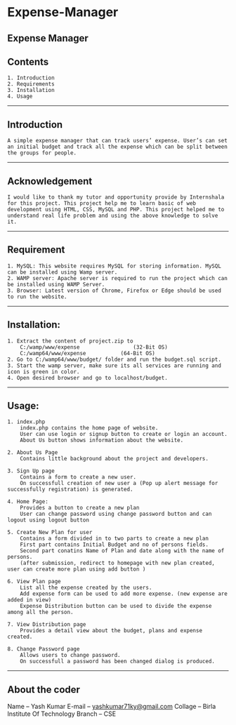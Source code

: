 # Expense-Manager

Expense Manager
----------------------------------------

Contents
----------------------------------------
	1. Introduction
	2. Requirements
	3. Installation
	4. Usage
----------------------------------------

Introduction
----------------------------------------
	A simple expense manager that can track users’ expense. User’s can set an initial budget and track all the expense which can be split between the groups for people. 
----------------------------------------

Acknowledgement
----------------------------------------
	I would like to thank my tutor and opportunity provide by Internshala for this project. This project help me to learn basic of web development using HTML, CSS, MySQL and PHP. This project helped me to understand real life problem and using the above knowledge to solve it.
----------------------------------------

Requirement
----------------------------------------
	1. MySQL: This website requires MySQL for storing information. MySQL can be installed using Wamp server.
	2. WAMP server: Apache server is required to run the project which can be installed using WAMP Server.
	3. Browser: Latest version of Chrome, Firefox or Edge should be used to run the website.
----------------------------------------

Installation:
----------------------------------------
	1. Extract the content of project.zip to 
		C:/wamp/www/expense               	(32-Bit OS)
		C:/wamp64/www/expense 			(64-Bit OS)
	2. Go to C:/wamp64/www/budget/ folder and run the budget.sql script.
	3. Start the wamp server, make sure its all services are running and icon is green in color.
	4. Open desired browser and go to localhost/budget.
----------------------------------------

Usage:
----------------------------------------
	1. index.php
		index.php contains the home page of website. 
		User can use login or signup button to create or login an account.
		About Us button shows information about the website. 
		
	2. About Us Page
		Contains little background about the project and developers.

	3. Sign Up page 
		Contains a form to create a new user.
		On successfull creation of new user a (Pop up alert message for successfully registration) is generated.

	4. Home Page:
		Provides a button to create a new plan
		User can change password using change password button and can logout using logout button
	
	5. Create New Plan for user
		Contains a form divided in to two parts to create a new plan
		First part contains Initial Budget and no of persons fields.
		Second part conatins Name of Plan and date along with the name of persons.
		(after submission, redirect to homepage with new plan created, user can create more plan using add button )
	
	6. View Plan page 
		List all the expense created by the users.
		Add expense form can be used to add more expense. (new expense are added in view)
		Expense Distribution button can be used to divide the expense among all the person.

	7. View Distribution page
		Provides a detail view about the budget, plans and expense created.
	
	8. Change Password page
		Allows users to change password.
		On successfull a password has been changed dialog is produced.
----------------------------------------

About the coder
----------------------------------------
Name – Yash Kumar
E-mail – yashkumar71ky@gmail.com
Collage – Birla Institute Of Technology
Branch – CSE 
